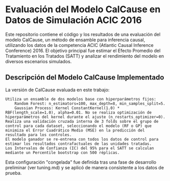# Evaluación del Modelo CalCause en Datos de Simulación ACIC 2016

Este repositorio contiene el código y los resultados de una evaluación del modelo CalCause, un método de ensamble para inferencia causal, utilizando los datos de la competencia ACIC (Atlantic Causal Inference Conference) 2016. El objetivo principal fue estimar el Efecto Promedio del Tratamiento en los Tratados (SATT) y analizar el rendimiento del modelo en diversos escenarios simulados.

## Descripción del Modelo CalCause Implementado

La versión de CalCause evaluada en este trabajo:

    Utiliza un ensamble de dos modelos base con hiperparámetros fijos:
        Random Forest: n_estimators=100, max_depth=8, min_samples_split=5.
        Gaussian Process: Kernel ConstantKernel(1.0) * RBF(length_scale=1.0), alpha=0.01. No se realiza optimización de hiperparámetros del kernel durante el ajuste (n_restarts_optimizer=0).
    Realiza una validación cruzada interna de 3 folds sobre el grupo de control para cada dataset, seleccionando el modelo (RF o GP) que minimiza el Error Cuadrático Medio (MSE) en la predicción del resultado para los controles.
    El modelo ganador se re-entrena con todos los datos de control para estimar los resultados contrafactuales de las unidades tratadas.
    Los Intervalos de Confianza (IC) del 95% para el SATT se calculan mediante un Percentile bootstrap con 500 réplicas.

Esta configuración "congelada" fue definida tras una fase de desarrollo preliminar (ver tuning.md) y se aplicó de manera consistente a los datos de prueba.
